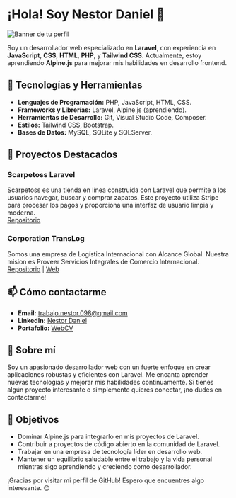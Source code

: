 # ¡Hola! Soy Nestor Daniel 👋

![Banner de tu perfil](https://ndnestor098.github.io/WebCV/img/port.jpeg)

Soy un desarrollador web especializado en **Laravel**, con experiencia en **JavaScript**, **CSS**, **HTML**, **PHP**, y **Tailwind CSS**. Actualmente, estoy aprendiendo **Alpine.js** para mejorar mis habilidades en desarrollo frontend.

## 🔧 Tecnologías y Herramientas

- **Lenguajes de Programación:** PHP, JavaScript, HTML, CSS.
- **Frameworks y Librerías:** Laravel, Alpine.js (aprendiendo).
- **Herramientas de Desarrollo:** Git, Visual Studio Code, Composer.
- **Estilos:** Tailwind CSS, Bootstrap.
- **Bases de Datos:** MySQL, SQLite y SQLServer.

## 🌟 Proyectos Destacados

### Scarpetoss Laravel
Scarpetoss es una tienda en línea construida con Laravel que permite a los usuarios navegar, buscar y comprar zapatos. Este proyecto utiliza Stripe para procesar los pagos y proporciona una interfaz de usuario limpia y moderna.  
[Repositorio](https://github.com/Ndnestor098/ScarpetossLaravel)

### Corporation TransLog
Somos una empresa de Logística Internacional con Alcance Global. Nuestra mision es Proveer Servicios Integrales de Comercio Internacional.  
[Repositorio](https://github.com/Ndnestor098/CorporationTranslog) | [Web](http://corporationtranslog.infinityfreeapp.com/)

## 📫 Cómo contactarme

- **Email:** [trabajo.nestor.098@gmail.com](mailto:trabajo.nestor.098@gmail.com)
- **LinkedIn:** [Nestor Daniel](www.linkedin.com/in/Ndnestor)
- **Portafolio:** [WebCV](https://ndnestor098.github.io/WebCV/)

## 🚀 Sobre mí

Soy un apasionado desarrollador web con un fuerte enfoque en crear aplicaciones robustas y eficientes con Laravel. Me encanta aprender nuevas tecnologías y mejorar mis habilidades continuamente. Si tienes algún proyecto interesante o simplemente quieres conectar, ¡no dudes en contactarme!

## 🎯 Objetivos

- Dominar Alpine.js para integrarlo en mis proyectos de Laravel.
- Contribuir a proyectos de código abierto en la comunidad de Laravel.
- Trabajar en una empresa de tecnología líder en desarrollo web.
- Mantener un equilibrio saludable entre el trabajo y la vida personal mientras sigo aprendiendo y creciendo como desarrollador.

¡Gracias por visitar mi perfil de GitHub! Espero que encuentres algo interesante. 😊

